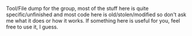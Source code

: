 Tool/File dump for the group, most of the stuff here is quite specific/unfinished and most code here is old/stolen/modified so don't ask me what it does or how it works. If something here is useful for you, feel free to use it, I guess.
